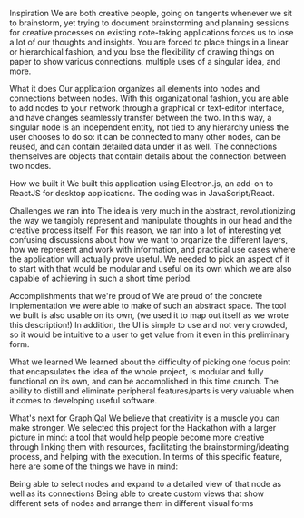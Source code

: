 Inspiration
We are both creative people, going on tangents whenever we sit to brainstorm, yet trying to document brainstorming and planning sessions for creative processes on existing note-taking applications forces us to lose a lot of our thoughts and insights. You are forced to place things in a linear or hierarchical fashion, and you lose the flexibility of drawing things on paper to show various connections, multiple uses of a singular idea, and more.

What it does
Our application organizes all elements into nodes and connections between nodes. With this organizational fashion, you are able to add nodes to your network through a graphical or text-editor interface, and have changes seamlessly transfer between the two. In this way, a singular node is an independent entity, not tied to any hierarchy unless the user chooses to do so: it can be connected to many other nodes, can be reused, and can contain detailed data under it as well. The connections themselves are objects that contain details about the connection between two nodes.

How we built it
We built this application using Electron.js, an add-on to ReactJS for desktop applications. The coding was in JavaScript/React.

Challenges we ran into
The idea is very much in the abstract, revolutionizing the way we tangibly represent and manipulate thoughts in our head and the creative process itself. For this reason, we ran into a lot of interesting yet confusing discussions about how we want to organize the different layers, how we represent and work with information, and practical use cases where the application will actually prove useful. We needed to pick an aspect of it to start with that would be modular and useful on its own which we are also capable of achieving in such a short time period.

Accomplishments that we're proud of
We are proud of the concrete implementation we were able to make of such an abstract space. The tool we built is also usable on its own, (we used it to map out itself as we wrote this description!) In addition, the UI is simple to use and not very crowded, so it would be intuitive to a user to get value from it even in this preliminary form.

What we learned
We learned about the difficulty of picking one focus point that encapsulates the idea of the whole project, is modular and fully functional on its own, and can be accomplished in this time crunch. The ability to distill and eliminate peripheral features/parts is very valuable when it comes to developing useful software.

What's next for GraphIQal
We believe that creativity is a muscle you can make stronger. We selected this project for the Hackathon with a larger picture in mind: a tool that would help people become more creative through linking them with resources, facilitating the brainstorming/ideating process, and helping with the execution. In terms of this specific feature, here are some of the things we have in mind:

Being able to select nodes and expand to a detailed view of that node as well as its connections
Being able to create custom views that show different sets of nodes and arrange them in different visual forms
